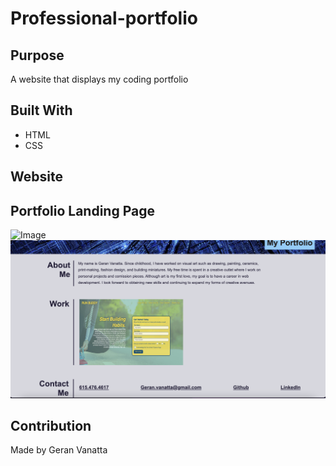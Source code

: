 # Professional-portfolio

## Purpose
A website that displays my coding portfolio 

## Built With
* HTML
* CSS

## Website

## Portfolio Landing Page
![Image](./assets/images/my-portfolio-page1.jpg)
![Image](./assets/images/my-portfolio-page2.jpg)
## Contribution
Made by Geran Vanatta